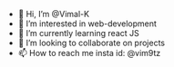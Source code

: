 - 👋 Hi, I’m @Vimal-K
- 👀 I’m interested in web-development
- 🌱 I’m currently learning react JS
- 💞️ I’m looking to collaborate on projects
- 📫 How to reach me insta id: @vim9tz

<!---
Vimal-K/Vimal-K is a ✨ special ✨ repository because its `README.md` (this file) appears on your GitHub profile.
You can click the Preview link to take a look at your changes.
--->
